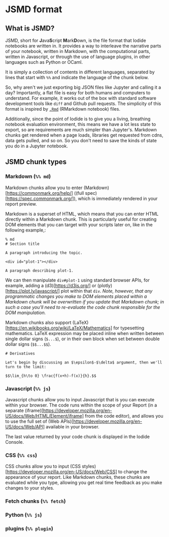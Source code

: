 # JSMD format 

## What is JSMD?

JSMD, short for **J**ava**S**cript **M**ark**D**own, is the file format that
Iodide notebooks are written in. It provides a way to interleave the narrative
parts of your notebook, written in Markdown, with the computational parts, written
in Javascript, or through the use of language plugins, in other languages such
as Python or OCaml.

It is simply a collection of contents in different languages,
separated by lines that start with `%%` and indicate the language of the chunk
below.

So, why aren't we just exporting big JSON files like Jupyter and calling it a
day? Importantly, a flat file is easy for both humans and computers to
understand. For example, it works out of the box with standard software
development tools like ``diff`` and Github pull requests. The simplicity of this
format is inspired by [`.Rmd`](https://rmarkdown.rstudio.com/r_notebooks.html)
(RMarkdown notebook) files.

Additionally, since the point of Iodide is to give you a living, breathing
notebook evaluation environment, this means we have a lot less state to export,
so are requirements are much simpler than Jupyter's. Markdown chunks get
rendered when a page loads, libraries get requested from cdns, data gets pulled,
and so on. So you don't need to save the kinds of state you do in a Jupyter
notebook.

## JSMD chunk types

### Markdown (`%% md`)

Markdown chunks allow you to enter (Markdown)[https://commonmark.org/help/] ((full spec)[https://spec.commonmark.org/]), which is immediately rendered in your report preview.

Markdown is a superset of HTML, which means that you can enter HTML directly within a Markdown chunk. This is particularly useful for creating DOM elements that you can target with your scripts later on, like in the following example,:

```
% md
# Section title

A paragraph introducing the topic.

<div id="plot-1"></div>

A paragraph describing plot-1.
```

We can then manipulate `div#plot-1` using standard browser APIs, for example, adding a (d3)[https://d3js.org/] or (plotly)[https://plot.ly/javascript/] plot within that `div`. _Note, however, that any programmatic changes you make to DOM elements placed within a Markdown chunk will be overwritten if you update that Markdown chunk; in such a case you'll need to re-evaluate the code chunk responsible for the DOM manipulation._

Markdown chunks also support (LaTeX)[https://en.wikibooks.org/wiki/LaTeX/Mathematics] for typesetting mathematics. LaTeX expression may be placed inline when written between single dollar signs (`$...$`), or in their own block when set between double dollar signs (`$$...$$`).

```
# Derivatives

Let's begin by discussing an $\epsilon$-$\delta$ argument, then we'll turn to the limit:

$$\lim_{h\to 0} \frac{f(x+h)-f(x)}{h}.$$

```

### Javascript (`%% js`)

Javascript chunks allow you to input Javascript that is you can execute within your browser. The code runs within the scope of your Report (in a separate (iframe)[https://developer.mozilla.org/en-US/docs/Web/HTML/Element/iframe] from the code editor), and allows you to use the full set of (Web APIs)[https://developer.mozilla.org/en-US/docs/Web/API] available in your browser.

The last value returned by your code chunk is displayed in the Iodide Console.

### CSS (`%% css`)

CSS chunks allow you to input (CSS styles)[https://developer.mozilla.org/en-US/docs/Web/CSS] to change the appearance of your report. Like Markdown chunks, these chunks are evaluated while you type, allowing you  get real time feedback as you make changes to your styles.

### Fetch chunks (`%% fetch`)

### Python (`%% js`)

### plugins (`%% plugin`)




